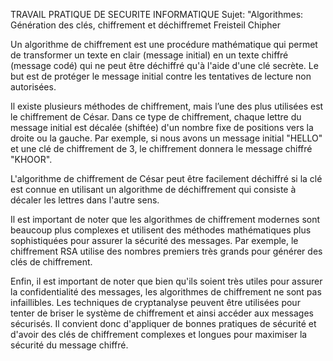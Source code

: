 TRAVAIL PRATIQUE DE SECURITE INFORMATIQUE
Sujet: "Algorithmes: Génération des clés, chiffrement et déchiffremet
Freisteil Chipher

Un algorithme de chiffrement est une procédure mathématique qui permet de transformer un texte en clair (message initial) en un texte chiffré (message codé) qui ne peut être déchiffré qu'à l'aide d'une clé secrète. Le but est de protéger le message initial contre les tentatives de lecture non autorisées.


Il existe plusieurs méthodes de chiffrement, mais l’une des plus utilisées est le chiffrement de César. Dans ce type de chiffrement, chaque lettre du message initial est décalée (shiftée) d'un nombre fixe de positions vers la droite ou la gauche. Par exemple, si nous avons un message initial "HELLO" et une clé de chiffrement de 3, le chiffrement donnera le message chiffré "KHOOR".


L'algorithme de chiffrement de César peut être facilement déchiffré si la clé est connue en utilisant un algorithme de déchiffrement qui consiste à décaler les lettres dans l'autre sens.


Il est important de noter que les algorithmes de chiffrement modernes sont beaucoup plus complexes et utilisent des méthodes mathématiques plus sophistiquées pour assurer la sécurité des messages. Par exemple, le chiffrement RSA utilise des nombres premiers très grands pour générer des clés de chiffrement.


Enfin, il est important de noter que bien qu'ils soient très utiles pour assurer la confidentialité des messages, les algorithmes de chiffrement ne sont pas infaillibles. Les techniques de cryptanalyse peuvent être utilisées pour tenter de briser le système de chiffrement et ainsi accéder aux messages sécurisés. Il convient donc d'appliquer de bonnes pratiques de sécurité et d'avoir des clés de chiffrement complexes et longues pour maximiser la sécurité du message chiffré.
